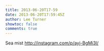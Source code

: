 ```yaml
---
title: 2013-06-20T17-59
date: 2013-06-20T17:59:45Z
author: Lee Turner
showtoc: false
comments: true
---
```


Sea mist http://instagram.com/p/ayj-BgMi3l/

